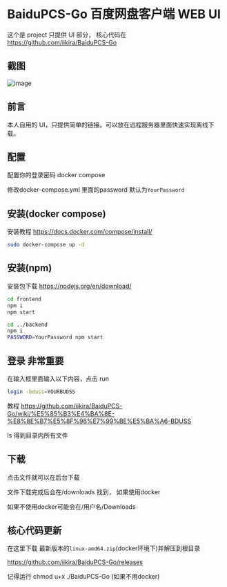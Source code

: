 # BaiduPCS-Go 百度网盘客户端 WEB UI

这个是 project 只提供 UI 部分， 核心代码在 https://github.com/iikira/BaiduPCS-Go

## 截图

![image](docs/Capture.JPG)

## 前言

本人自用的 UI，只提供简单的链接。可以放在远程服务器里面快速实现离线下载。

## 配置

配置你的登录密码 docker compose

修改docker-compose.yml 里面的password 默认为`YourPassword`

## 安装(docker compose)

安装教程 https://docs.docker.com/compose/install/

```bash
sudo docker-compose up -d
```

## 安装(npm)
安装包下载 https://nodejs.org/en/download/
``` bash
cd frontend
npm i
npm start

cd ../backend
npm i
PASSWORD=YourPassword npm start
```

## 登录 非常重要

在输入框里面输入以下内容，点击 run

``` bash
login -bduss=YOURBUDSS
```
教程 https://github.com/iikira/BaiduPCS-Go/wiki/%E5%85%B3%E4%BA%8E-%E8%8E%B7%E5%8F%96%E7%99%BE%E5%BA%A6-BDUSS

ls
得到目录内所有文件

## 下载

点击文件就可以在后台下载

文件下载完成后会在/downloads 找到， 如果使用docker

如果不使用docker可能会在/用户名/Downloads


## 核心代码更新

在这里下载 最新版本的`linux-amd64.zip`(docker环境下)并解压到根目录

https://github.com/iikira/BaiduPCS-Go/releases

记得运行 chmod u+x ./BaiduPCS-Go (如果不用docker)

